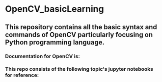# OpenCV_basicLearning

<h2> This repository contains all the basic syntax and commands of OpenCV particularly focusing on Python 
  programming language.</h2>
  <h3>Documentation for OpenCV is: </h3>
  
  <h3> This repo consists of the following topic's jupyter notebooks for reference:</3>
